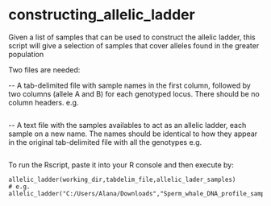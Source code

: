 # constructing_allelic_ladder
Given a list of samples that can be used to construct the allelic ladder, this script will give a selection of samples that cover alleles found in the greater population 

Two files are needed:

-- A tab-delimited file with sample names in the first column, followed by two columns (allele A and B) for each genotyped locus. There should be no column headers.
e.g.
```

```
-- A text file with the samples availables to act as an allelic ladder, each sample on a new name. The names should be identical to how they appear in the original tab-delimited file with all the genotypes e.g.
```

```
To run the Rscript, paste it into your R console and then execute by:
```
allelic_ladder(working_dir,tabdelim_file,allelic_lader_samples)
# e.g. allelic_ladder("C:/Users/Alana/Downloads","Sperm_whale_DNA_profile_sample_name_loci.txt","NZsamplenames.txt")
```
